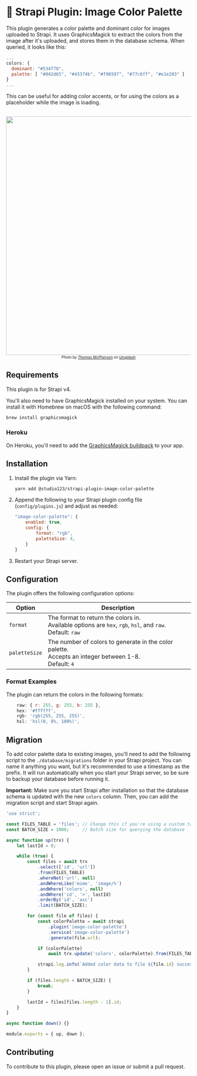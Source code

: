 # 🎨 Strapi Plugin: Image Color Palette

This plugin generates a color palette and dominant color for images uploaded to Strapi. It uses GraphicsMagick to extract the colors from the image after it's uploaded, and stores them in the database schema. When queried, it looks like this:

```javascript
...
colors: {
  dominant: "#534f70",
  palette: [ "#042d65", "#43374b", "#f96597", "#77c6ff", "#e1e203" ]
}
...
```

This can be useful for adding color accents, or for using the colors as a placeholder while the image is loading.

<p align="center" style="text-align:center; margin: 30px 0 30px;">
    <img src="https://user-images.githubusercontent.com/22644154/221955944-747c3ecc-44ac-49d4-bb6c-489803135ad5.jpg" width="650" /><br/>
    <span style="font-size:10px;font-style:italic">Photo by <a href="https://unsplash.com/es/@thomasmcphersonphotography?utm_source=unsplash&utm_medium=referral&utm_content=creditCopyText">Thomas McPherson</a> on <a href="https://unsplash.com/photos/tVEqStC2uz8?utm_source=unsplash&utm_medium=referral&utm_content=creditCopyText">Unsplash</a></span>
</p>

## Requirements

This plugin is for Strapi v4.

You'll also need to have GraphicsMagick installed on your system. You can install it with Homebrew on macOS with the following command:

```bash
brew install graphicsmagick
```

### Heroku

On Heroku, you'll need to add the [GraphicsMagick buildpack](https://github.com/bogini/heroku-buildpack-graphicsmagick) to your app.

## Installation

1. Install the plugin via Yarn:

    ```bash
    yarn add @studio123/strapi-plugin-image-color-palette
    ```

2. Append the following to your Strapi plugin config file (`config/plugins.js`) and adjust as needed:

    ```javascript
    "image-color-palette": {
        enabled: true,
        config: {
            format: "rgb",
            paletteSize: 4,
        }
    }
    ```

3. Restart your Strapi server.

## Configuration
The plugin offers the following configuration options:

| Option        | Description                                                                                                       |
|---------------|-------------------------------------------------------------------------------------------------------------------|
| `format`      | The format to return the colors in.<br/>Available options are `hex`, `rgb`, `hsl`, and `raw`.<br/>Default: `raw` |
| `paletteSize` | The number of colors to generate in the color palette.<br/>Accepts an integer between 1-8.<br/>Default: `4`     |

### Format Examples
The plugin can return the colors in the following formats:
```javascript
    raw: { r: 255, g: 255, b: 255 },
    hex: '#ffffff',
    rgb: 'rgb(255, 255, 255)',
    hsl: 'hsl(0, 0%, 100%)',
```

## Migration
To add color palette data to existing images, you'll need to add the following script to the `./database/migrations` folder in your Strapi project. You can name it anything you want, but it's recommended to use a timestamp as the prefix. It will run automatically when you start your Strapi server, so be sure to backup your database before running it.

**Important:** Make sure you start Strapi after installation so that the database schema is updated with the new `colors` column. Then, you can add the migration script and start Strapi again.

```javascript
'use strict';

const FILES_TABLE = 'files'; // Change this if you're using a custom table name
const BATCH_SIZE = 1000;     // Batch size for querying the database

async function up(trx) {
    let lastId = 0;

    while (true) {
        const files = await trx
            .select(['id', 'url'])
            .from(FILES_TABLE)
            .whereNot('url', null)
            .andWhereLike('mime', 'image/%')
            .andWhere('colors', null)
            .andWhere('id', '>', lastId)
            .orderBy('id', 'asc')
            .limit(BATCH_SIZE);

        for (const file of files) {
            const colorPalette = await strapi
                .plugin('image-color-palette')
                .service('image-color-palette')
                .generate(file.url);

            if (colorPalette)
                await trx.update('colors', colorPalette).from(FILES_TABLE).where('id', file.id);

            strapi.log.info(`Added color data to file ${file.id} successfully.`);
        }

        if (files.length < BATCH_SIZE) {
            break;
        }

        lastId = files[files.length - 1].id;
    }
}

async function down() {}

module.exports = { up, down };
```

## Contributing
To contribute to this plugin, please open an issue or submit a pull request.
